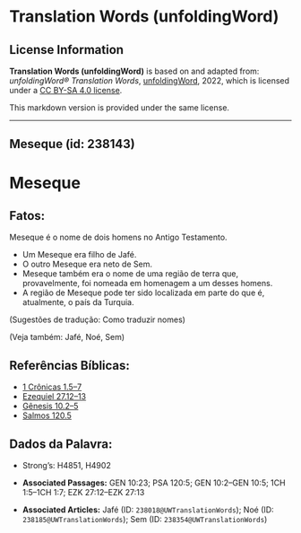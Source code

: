 # Translation Words (unfoldingWord)

## License Information

**Translation Words (unfoldingWord)** is based on and adapted from: _unfoldingWord® Translation Words_, [unfoldingWord](https://unfoldingword.org/utw), 2022, which is licensed under a [CC BY-SA 4.0 license](https://creativecommons.org/licenses/by-sa/4.0/legalcode.en).

This markdown version is provided under the same license.



--------------------------------

## Meseque (id: 238143)

Meseque
=======

Fatos:
------

Meseque é o nome de dois homens no Antigo Testamento.

* Um Meseque era filho de Jafé.
* O outro Meseque era neto de Sem.
* Meseque também era o nome de uma região de terra que, provavelmente, foi nomeada em homenagem a um desses homens.
* A região de Meseque pode ter sido localizada em parte do que é, atualmente, o país da Turquia.

(Sugestões de tradução: Como traduzir nomes)

(Veja também: Jafé, Noé, Sem)

Referências Bíblicas:
---------------------

* [1 Crônicas 1\.5–7](https://ref.ly/1Chr1:5-1Chr1:7)
* [Ezequiel 27\.12–13](https://ref.ly/Ezek27:12-Ezek27:13)
* [Gênesis 10\.2–5](https://ref.ly/Gen10:2-Gen10:5)
* [Salmos 120\.5](https://ref.ly/Ps120:5)

Dados da Palavra:
-----------------

* Strong’s: H4851, H4902

* **Associated Passages:** GEN 10:23; PSA 120:5; GEN 10:2–GEN 10:5; 1CH 1:5–1CH 1:7; EZK 27:12–EZK 27:13
* **Associated Articles:** Jafé (ID: `238018@UWTranslationWords`); Noé (ID: `238185@UWTranslationWords`); Sem (ID: `238354@UWTranslationWords`)

